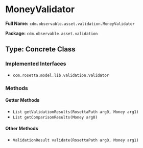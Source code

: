 # MoneyValidator

**Full Name:** `cdm.observable.asset.validation.MoneyValidator`

**Package:** `cdm.observable.asset.validation`

## Type: Concrete Class

### Implemented Interfaces

- `com.rosetta.model.lib.validation.Validator`

### Methods

#### Getter Methods

- `List getValidationResults(RosettaPath arg0, Money arg1)`
- `List getComparisonResults(Money arg0)`

#### Other Methods

- `ValidationResult validate(RosettaPath arg0, Money arg1)`

